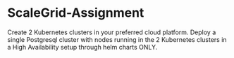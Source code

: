 # ScaleGrid-Assignment
Create 2 Kubernetes clusters in your preferred cloud platform. Deploy a single Postgresql cluster with nodes running in the 2 Kubernetes clusters in a High Availability setup through helm charts ONLY.
